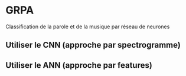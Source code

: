 # GRPA
Classification de la parole et de la musique par réseau de neurones

## Utiliser le CNN (approche par spectrogramme)

## Utiliser le ANN (approche par features)
